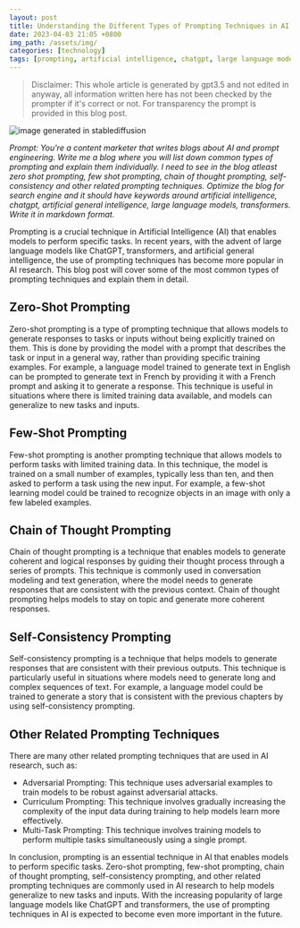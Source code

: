 ```yaml
---
layout: post
title: Understanding the Different Types of Prompting Techniques in AI
date: 2023-04-03 21:05 +0800
img_path: /assets/img/
categories: [technology]
tags: [prompting, artificial intelligence, chatgpt, large language models, transformers, text generation, conversational ai]
---
```


> Disclaimer: This whole article is generated by gpt3.5 and not edited in anyway, all information written here has not been checked by the prompter if it's correct or not. For transparency the prompt is provided in this blog post.

![image generated in stablediffusion](/sb.jpg)

*Prompt: You're a content marketer that writes blogs about AI and prompt engineering. Write me a blog where you will list down common types of prompting and explain them individually. I need to see in the blog atleast zero shot prompting, few shot prompting, chain of thought prompting, self-consistency and other related prompting techniques. Optimize the blog for search engine and it should have keywords around artificial intelligence, chatgpt, artificial general intelligence, large language models, transformers. Write it in markdown format.*

Prompting is a crucial technique in Artificial Intelligence (AI) that enables models to perform specific tasks. In recent years, with the advent of large language models like ChatGPT, transformers, and artificial general intelligence, the use of prompting techniques has become more popular in AI research. This blog post will cover some of the most common types of prompting techniques and explain them in detail.

## Zero-Shot Prompting

Zero-shot prompting is a type of prompting technique that allows models to generate responses to tasks or inputs without being explicitly trained on them. This is done by providing the model with a prompt that describes the task or input in a general way, rather than providing specific training examples. For example, a language model trained to generate text in English can be prompted to generate text in French by providing it with a French prompt and asking it to generate a response. This technique is useful in situations where there is limited training data available, and models can generalize to new tasks and inputs.

## Few-Shot Prompting

Few-shot prompting is another prompting technique that allows models to perform tasks with limited training data. In this technique, the model is trained on a small number of examples, typically less than ten, and then asked to perform a task using the new input. For example, a few-shot learning model could be trained to recognize objects in an image with only a few labeled examples.

## Chain of Thought Prompting

Chain of thought prompting is a technique that enables models to generate coherent and logical responses by guiding their thought process through a series of prompts. This technique is commonly used in conversation modeling and text generation, where the model needs to generate responses that are consistent with the previous context. Chain of thought prompting helps models to stay on topic and generate more coherent responses.

## Self-Consistency Prompting

Self-consistency prompting is a technique that helps models to generate responses that are consistent with their previous outputs. This technique is particularly useful in situations where models need to generate long and complex sequences of text. For example, a language model could be trained to generate a story that is consistent with the previous chapters by using self-consistency prompting.

## Other Related Prompting Techniques

There are many other related prompting techniques that are used in AI research, such as:

- Adversarial Prompting: This technique uses adversarial examples to train models to be robust against adversarial attacks.
- Curriculum Prompting: This technique involves gradually increasing the complexity of the input data during training to help models learn more effectively.
- Multi-Task Prompting: This technique involves training models to perform multiple tasks simultaneously using a single prompt.

In conclusion, prompting is an essential technique in AI that enables models to perform specific tasks. Zero-shot prompting, few-shot prompting, chain of thought prompting, self-consistency prompting, and other related prompting techniques are commonly used in AI research to help models generalize to new tasks and inputs. With the increasing popularity of large language models like ChatGPT and transformers, the use of prompting techniques in AI is expected to become even more important in the future.